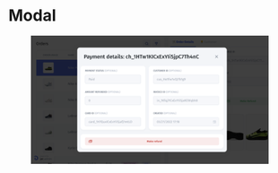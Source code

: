# Modal

<figure><img src="../../../../.gitbook/assets/image (1).png" alt=""><figcaption></figcaption></figure>
